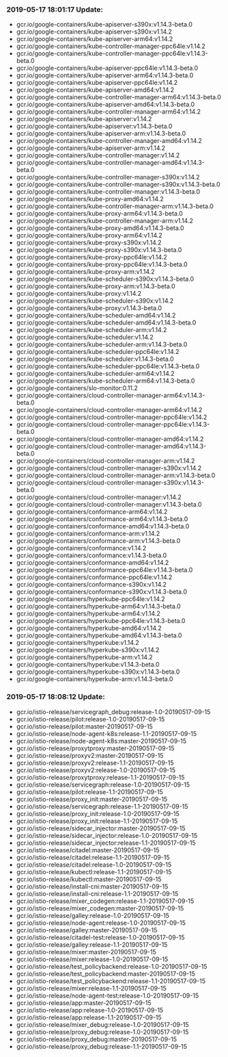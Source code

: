 ### 2019-05-17 18:01:17 Update:

- gcr.io/google-containers/kube-apiserver-s390x:v1.14.3-beta.0
- gcr.io/google-containers/kube-apiserver-s390x:v1.14.2
- gcr.io/google-containers/kube-apiserver-arm64:v1.14.2
- gcr.io/google-containers/kube-controller-manager-ppc64le:v1.14.2
- gcr.io/google-containers/kube-controller-manager-ppc64le:v1.14.3-beta.0
- gcr.io/google-containers/kube-apiserver-ppc64le:v1.14.3-beta.0
- gcr.io/google-containers/kube-apiserver-arm64:v1.14.3-beta.0
- gcr.io/google-containers/kube-apiserver-ppc64le:v1.14.2
- gcr.io/google-containers/kube-apiserver-amd64:v1.14.2
- gcr.io/google-containers/kube-controller-manager-arm64:v1.14.3-beta.0
- gcr.io/google-containers/kube-apiserver-amd64:v1.14.3-beta.0
- gcr.io/google-containers/kube-controller-manager-arm64:v1.14.2
- gcr.io/google-containers/kube-apiserver:v1.14.2
- gcr.io/google-containers/kube-apiserver:v1.14.3-beta.0
- gcr.io/google-containers/kube-apiserver-arm:v1.14.3-beta.0
- gcr.io/google-containers/kube-controller-manager-amd64:v1.14.2
- gcr.io/google-containers/kube-apiserver-arm:v1.14.2
- gcr.io/google-containers/kube-controller-manager:v1.14.2
- gcr.io/google-containers/kube-controller-manager-amd64:v1.14.3-beta.0
- gcr.io/google-containers/kube-controller-manager-s390x:v1.14.2
- gcr.io/google-containers/kube-controller-manager-s390x:v1.14.3-beta.0
- gcr.io/google-containers/kube-controller-manager:v1.14.3-beta.0
- gcr.io/google-containers/kube-proxy-amd64:v1.14.2
- gcr.io/google-containers/kube-controller-manager-arm:v1.14.3-beta.0
- gcr.io/google-containers/kube-proxy-arm64:v1.14.3-beta.0
- gcr.io/google-containers/kube-controller-manager-arm:v1.14.2
- gcr.io/google-containers/kube-proxy-amd64:v1.14.3-beta.0
- gcr.io/google-containers/kube-proxy-arm64:v1.14.2
- gcr.io/google-containers/kube-proxy-s390x:v1.14.2
- gcr.io/google-containers/kube-proxy-s390x:v1.14.3-beta.0
- gcr.io/google-containers/kube-proxy-ppc64le:v1.14.2
- gcr.io/google-containers/kube-proxy-ppc64le:v1.14.3-beta.0
- gcr.io/google-containers/kube-proxy-arm:v1.14.2
- gcr.io/google-containers/kube-scheduler-s390x:v1.14.3-beta.0
- gcr.io/google-containers/kube-proxy-arm:v1.14.3-beta.0
- gcr.io/google-containers/kube-proxy:v1.14.2
- gcr.io/google-containers/kube-scheduler-s390x:v1.14.2
- gcr.io/google-containers/kube-proxy:v1.14.3-beta.0
- gcr.io/google-containers/kube-scheduler-amd64:v1.14.2
- gcr.io/google-containers/kube-scheduler-amd64:v1.14.3-beta.0
- gcr.io/google-containers/kube-scheduler-arm:v1.14.2
- gcr.io/google-containers/kube-scheduler:v1.14.2
- gcr.io/google-containers/kube-scheduler-arm:v1.14.3-beta.0
- gcr.io/google-containers/kube-scheduler-ppc64le:v1.14.2
- gcr.io/google-containers/kube-scheduler:v1.14.3-beta.0
- gcr.io/google-containers/kube-scheduler-ppc64le:v1.14.3-beta.0
- gcr.io/google-containers/kube-scheduler-arm64:v1.14.2
- gcr.io/google-containers/kube-scheduler-arm64:v1.14.3-beta.0
- gcr.io/google-containers/slo-monitor:0.11.2
- gcr.io/google-containers/cloud-controller-manager-arm64:v1.14.3-beta.0
- gcr.io/google-containers/cloud-controller-manager-arm64:v1.14.2
- gcr.io/google-containers/cloud-controller-manager-ppc64le:v1.14.2
- gcr.io/google-containers/cloud-controller-manager-ppc64le:v1.14.3-beta.0
- gcr.io/google-containers/cloud-controller-manager-amd64:v1.14.2
- gcr.io/google-containers/cloud-controller-manager-amd64:v1.14.3-beta.0
- gcr.io/google-containers/cloud-controller-manager-arm:v1.14.2
- gcr.io/google-containers/cloud-controller-manager-s390x:v1.14.2
- gcr.io/google-containers/cloud-controller-manager-arm:v1.14.3-beta.0
- gcr.io/google-containers/cloud-controller-manager-s390x:v1.14.3-beta.0
- gcr.io/google-containers/cloud-controller-manager:v1.14.2
- gcr.io/google-containers/cloud-controller-manager:v1.14.3-beta.0
- gcr.io/google-containers/conformance-arm64:v1.14.2
- gcr.io/google-containers/conformance-arm64:v1.14.3-beta.0
- gcr.io/google-containers/conformance-amd64:v1.14.3-beta.0
- gcr.io/google-containers/conformance-arm:v1.14.2
- gcr.io/google-containers/conformance-arm:v1.14.3-beta.0
- gcr.io/google-containers/conformance:v1.14.2
- gcr.io/google-containers/conformance:v1.14.3-beta.0
- gcr.io/google-containers/conformance-amd64:v1.14.2
- gcr.io/google-containers/conformance-ppc64le:v1.14.3-beta.0
- gcr.io/google-containers/conformance-ppc64le:v1.14.2
- gcr.io/google-containers/conformance-s390x:v1.14.2
- gcr.io/google-containers/conformance-s390x:v1.14.3-beta.0
- gcr.io/google-containers/hyperkube-ppc64le:v1.14.2
- gcr.io/google-containers/hyperkube-arm64:v1.14.3-beta.0
- gcr.io/google-containers/hyperkube-arm64:v1.14.2
- gcr.io/google-containers/hyperkube-ppc64le:v1.14.3-beta.0
- gcr.io/google-containers/hyperkube-amd64:v1.14.2
- gcr.io/google-containers/hyperkube-amd64:v1.14.3-beta.0
- gcr.io/google-containers/hyperkube:v1.14.2
- gcr.io/google-containers/hyperkube-s390x:v1.14.2
- gcr.io/google-containers/hyperkube-arm:v1.14.2
- gcr.io/google-containers/hyperkube:v1.14.3-beta.0
- gcr.io/google-containers/hyperkube-s390x:v1.14.3-beta.0
- gcr.io/google-containers/hyperkube-arm:v1.14.3-beta.0
### 2019-05-17 18:08:12 Update:

- gcr.io/istio-release/servicegraph_debug:release-1.0-20190517-09-15
- gcr.io/istio-release/pilot:release-1.0-20190517-09-15
- gcr.io/istio-release/pilot:master-20190517-09-15
- gcr.io/istio-release/node-agent-k8s:release-1.1-20190517-09-15
- gcr.io/istio-release/node-agent-k8s:master-20190517-09-15
- gcr.io/istio-release/proxytproxy:master-20190517-09-15
- gcr.io/istio-release/proxyv2:master-20190517-09-15
- gcr.io/istio-release/proxyv2:release-1.1-20190517-09-15
- gcr.io/istio-release/proxyv2:release-1.0-20190517-09-15
- gcr.io/istio-release/proxytproxy:release-1.1-20190517-09-15
- gcr.io/istio-release/servicegraph:release-1.0-20190517-09-15
- gcr.io/istio-release/pilot:release-1.1-20190517-09-15
- gcr.io/istio-release/proxy_init:master-20190517-09-15
- gcr.io/istio-release/servicegraph:release-1.1-20190517-09-15
- gcr.io/istio-release/proxy_init:release-1.0-20190517-09-15
- gcr.io/istio-release/proxy_init:release-1.1-20190517-09-15
- gcr.io/istio-release/sidecar_injector:master-20190517-09-15
- gcr.io/istio-release/sidecar_injector:release-1.0-20190517-09-15
- gcr.io/istio-release/sidecar_injector:release-1.1-20190517-09-15
- gcr.io/istio-release/citadel:master-20190517-09-15
- gcr.io/istio-release/citadel:release-1.1-20190517-09-15
- gcr.io/istio-release/citadel:release-1.0-20190517-09-15
- gcr.io/istio-release/kubectl:release-1.1-20190517-09-15
- gcr.io/istio-release/kubectl:master-20190517-09-15
- gcr.io/istio-release/install-cni:master-20190517-09-15
- gcr.io/istio-release/install-cni:release-1.1-20190517-09-15
- gcr.io/istio-release/mixer_codegen:release-1.1-20190517-09-15
- gcr.io/istio-release/mixer_codegen:master-20190517-09-15
- gcr.io/istio-release/galley:release-1.0-20190517-09-15
- gcr.io/istio-release/node-agent:release-1.0-20190517-09-15
- gcr.io/istio-release/galley:master-20190517-09-15
- gcr.io/istio-release/citadel-test:release-1.0-20190517-09-15
- gcr.io/istio-release/galley:release-1.1-20190517-09-15
- gcr.io/istio-release/mixer:master-20190517-09-15
- gcr.io/istio-release/mixer:release-1.0-20190517-09-15
- gcr.io/istio-release/test_policybackend:release-1.0-20190517-09-15
- gcr.io/istio-release/test_policybackend:master-20190517-09-15
- gcr.io/istio-release/test_policybackend:release-1.1-20190517-09-15
- gcr.io/istio-release/mixer:release-1.1-20190517-09-15
- gcr.io/istio-release/node-agent-test:release-1.0-20190517-09-15
- gcr.io/istio-release/app:master-20190517-09-15
- gcr.io/istio-release/app:release-1.0-20190517-09-15
- gcr.io/istio-release/app:release-1.1-20190517-09-15
- gcr.io/istio-release/mixer_debug:release-1.0-20190517-09-15
- gcr.io/istio-release/proxy_debug:release-1.0-20190517-09-15
- gcr.io/istio-release/proxy_debug:master-20190517-09-15
- gcr.io/istio-release/proxy_debug:release-1.1-20190517-09-15

